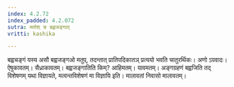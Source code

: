 ```yaml
---
index: 4.2.72
index_padded: 4.2.072
sutra: मतोश् च बह्वजङ्गात्
vritti: kashika

---
```

बह्वचङ्गं यस्य असौ बह्वजङ्गओ मतुप्, तदन्तात् प्रातिपदिकातञ् प्रत्ययो भवति चातुरर्थिकः। अणो ऽपवादः। ऐषुकावतम्। सैध्राकावतम्। बह्वजङ्गातिति किम्? आहिमतम्। यावमतम्। अङ्गग्रहणं बह्वजिति तद् विशेषणम् यथा विज्ञायते, मत्वन्तविशेषणं मा विज्ञायि इति। मालावतां निवासो मालावतम्।